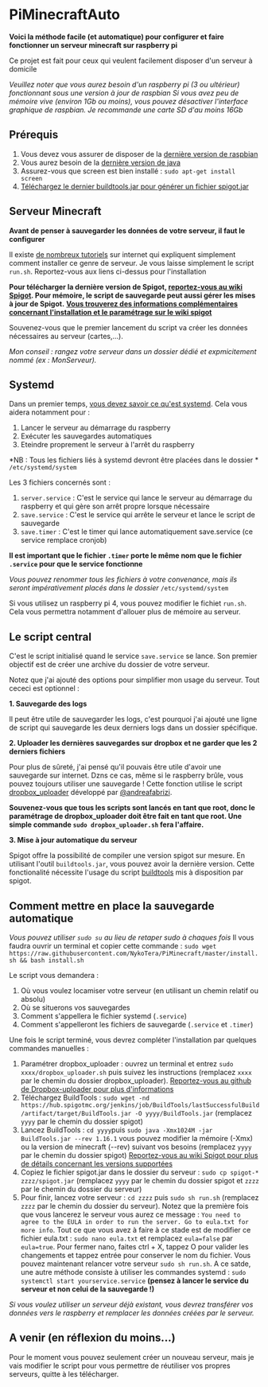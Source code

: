 # PiMinecraftAuto

**Voici la méthode facile (et automatique) pour configurer et faire fonctionner un serveur minecraft sur raspberry pi**

Ce projet est fait pour ceux qui veulent facilement disposer d'un serveur à domicile

*Veuillez noter que vous aurez besoin d'un raspberry pi (3 ou ultérieur) fonctionnant sous une version à jour de raspbian*
*Si vous avez peu de mémoire vive (environ 1Gb ou moins), vous pouvez désactiver l'interface graphique de raspbian.*
*Je recommande une carte SD d'au moins 16Gb*



## Prérequis

1. Vous devez vous assurer de disposer de la  [dernière version de raspbian](https://www.raspberrypi.org/documentation/raspbian/updating.md)
2. Vous aurez besoin de la [dernière version de java](https://www.digitalocean.com/community/tutorials/how-to-install-java-with-apt-on-debian-10)
3. Assurez-vous que screen est bien installé : `sudo apt-get install screen`
4. [Téléchargez le dernier buildtools.jar pour générer un fichier spigot.jar](https://www.spigotmc.org/wiki/buildtools/)



## Serveur Minecraft

**Avant de penser à sauvegarder les données de votre serveur, il faut le configurer**

Il existe [de nombreux tutoriels](https://www.makeuseof.com/tag/setup-minecraft-server-raspberry-pi/) sur internet qui expliquent simplement comment installer ce genre de serveur.
Je vous laisse simplement le script `run.sh`. Reportez-vous aux liens ci-dessus pour l'installation

**Pour télécharger la dernière version de Spigot, [reportez-vous au wiki Spigot](https://www.spigotmc.org/wiki/buildtools/#latest). Pour mémoire, le script de sauvegarde peut aussi gérer les mises à jour de Spigot.**
**[Vous trouverez des informations complémentaires concernant l'installation et le paramétrage sur le wiki spigot](https://www.spigotmc.org/wiki/spigot/)**

Souvenez-vous que le premier lancement du script va créer les données nécessaires au serveur (cartes,...).

*Mon conseil : rangez votre serveur dans un dossier dédié et expmicitement nommé (ex : MonServeur).*



## Systemd

Dans un premier temps, [vous devez savoir ce qu'est systemd](https://wiki.debian.org/systemd).
Cela vous aidera notamment pour :

1. Lancer le serveur au démarrage du raspberry
2. Exécuter les sauvegardes automatiques
3. Eteindre proprement le serveur à l'arrêt du raspberry

*NB : Tous les fichiers liés à systemd devront être placées dans le dossier * `/etc/systemd/system`

Les 3 fichiers concernés sont :

1. `server.service` : C'est le service qui lance le serveur au démarrage du raspberry et qui gère son arrêt propre lorsque nécessaire
2. `save.service` : C'est le service qui arrête le serveur et lance le script de sauvegarde
3. `save.timer` : C'est le timer qui lance automatiquement save.service (ce service remplace cronjob)

**Il est important que le fichier `.timer` porte le même nom que le fichier `.service` pour que le service fonctionne**

*Vous pouvez renommer tous les fichiers à votre convenance, mais ils seront impérativement placés dans le dossier* `/etc/systemd/system`

Si vous utilisez un raspberry pi 4, vous pouvez modifier le fichiet `run.sh`. Cela vous permettra notamment d'allouer plus de mémoire au serveur.



## Le script central

C'est le script initialisé quand le service `save.service` se lance.
Son premier objectif est de créer une archive du dossier de votre serveur.

Notez que j'ai ajouté des options pour simplifier mon usage du serveur. Tout cececi est optionnel :

**1. Sauvegarde des logs**

Il peut être utile de sauvegarder les logs, c'est pourquoi j'ai ajouté une ligne de script qui sauvegarde les deux derniers logs dans un dossier spécifique.

**2. Uploader les dernières sauvegardes sur dropbox et ne garder que les 2 derniers fichiers**

Pour plus de sûreté, j'ai pensé qu'il pouvais être utile d'avoir une sauvegarde sur internet. Dzns ce cas, même si le raspberry brûle, vous pouvez toujours utiliser une sauvegarde !
Cette fonction utilise le script [dropbox_uploader](https://github.com/andreafabrizi/Dropbox-Uploader) développé par [@andreafabrizi](https://github.com/andreafabrizi).

**Souvenez-vous que tous les scripts sont lancés en tant que root, donc le paramétrage de dropbox_uploader doit être fait en tant que root. Une simple commande `sudo dropbox_uploader.sh` fera l'affaire.**

**3. Mise à jour automatique du serveur**

Spigot offre la possibilité de compiler une version spigot sur mesure. En utilisant l'outil `buildtools.jar`, vous pouvez avoir la dernière version.
Cette fonctionalité nécessite l'usage du script [buildtools](https://hub.spigotmc.org/jenkins/job/BuildTools/) mis à disposition par spigot.



## Comment mettre en place la sauvegarde automatique

*Vous pouvez utiliser `sudo su` au lieu de retaper sudo à chaques fois*
Il vous faudra ouvrir un terminal et copier cette commande :
`sudo wget https://raw.githubusercontent.com/NykoTera/PiMinecraft/master/install.sh && bash install.sh`

Le script vous demandera :
1. Où vous voulez locamiser votre serveur (en utilisant un chemin relatif ou absolu)
2. Où se situerons vos sauvegardes
3. Comment s'appellera le fichier systemd (`.service`)
4. Comment s'appelleront les fichiers de sauvegarde (`.service` et `.timer`)

Une fois le script terminé, vous devrez compléter l'installation par quelques commandes manuelles :
1. Paramétrer dropbox_uploader : ouvrez un terminal et entrez `sudo xxxx/dropbox_uploader.sh` puis suivez les instructions (remplacez `xxxx` par le chemin du dossier dropbox_uploader). [Reportez-vous au github de Dropbox-uploader pour plus d'informations](https://github.com/andreafabrizi/Dropbox-Uploader)
2. Téléchargez BuildTools : `sudo wget -nd  https://hub.spigotmc.org/jenkins/job/BuildTools/lastSuccessfulBuild/artifact/target/BuildTools.jar -O yyyy/BuildTools.jar` (remplacez `yyyy` par le chemin du dossier spigot)
3. Lancez BuildTools : `cd yyyy`puis `sudo java -Xmx1024M -jar BuildTools.jar --rev 1.16.1` vous pouvez modifier la mémoire (-Xmx) ou la version de minecraft (--rev) suivant vos besoins (remplacez `yyyy` par le chemin du dossier spigot) [Reportez-vous au wiki Spigot pour plus de détails concernant les versions supportées](https://www.spigotmc.org/wiki/buildtools/#latest)
4. Copiez le fichier spigot.jar dans le dossier du serveur : `sudo cp spigot-* zzzz/spigot.jar` (remplacez `yyyy` par le chemin du dossier spigot et `zzzz` par le chemin du dossier du serveur)
5. Pour finir, lancez votre serveur : `cd zzzz` puis `sudo sh run.sh` (remplacez `zzzz` par le chemin du dossier du serveur).
Notez que la première fois que vous lancerez le serveur vous aurez ce message : `You need to agree to the EULA in order to run the server. Go to eula.txt for more info`. Tout ce que vous avez à faire à ce stade est de modifier ce fichier eula.txt : `sudo nano eula.txt` et remplacez `eula=false` par `eula=true`. Pour fermer nano, faites ctrl + X, tappez O pour valider les changements et tappez entrée pour conserver le nom du fichier. Vous pouvez maintenant relancer votre serveur `sudo sh run.sh`. A ce satde, une autre méthode consiste à utiliser les commandes systemd : `sudo systemctl start yourservice.service` **(pensez à lancer le service du serveur et non celui de la sauvegarde !)**

*Si vous voulez utiliser un serveur déjà existant, vous devrez transférer vos données vers le raspberry et remplacer les données créées par le serveur.*



## A venir (en réflexion du moins...)

Pour le moment vous pouvez seulement créer un nouveau serveur, mais je vais modifier le script pour vous permettre de réutiliser vos propres serveurs, quitte à les télécharger.
